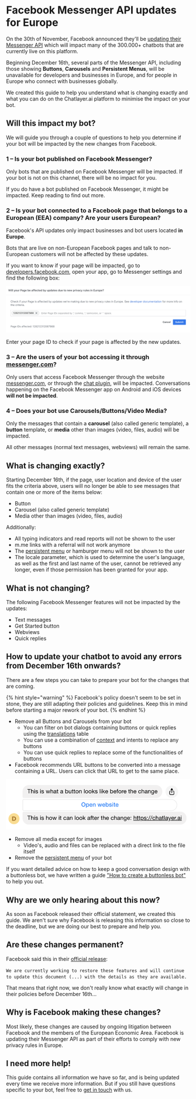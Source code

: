 # Facebook Messenger API updates for Europe

On the 30th of November, Facebook announced they'll be [updating their Messenger API](https://developers.facebook.com/docs/messenger-platform/europe-updates/) which will impact many of the 300.000+ chatbots that are currently live on this platform.

Beginning December 16th, several parts of the Messenger API, including those showing **Buttons**, **Carousels** and **Persistent Menus**, will be unavailable for developers and businesses in Europe, and for people in Europe who connect with businesses globally.

We created this guide to help you understand what is changing exactly and what you can do on the Chatlayer.ai platform to minimise the impact on your bot.

## Will this impact my bot?

We will guide you through a couple of questions to help you determine if your bot will be impacted by the new changes from Facebook.

### 1 – Is your bot published on Facebook Messenger?

Only bots that are published on Facebook Messenger will be impacted. If your bot is not on this channel, there will be no impact for you.

If you do have a bot published on Facebook Messenger, it might be impacted. Keep reading to find out more.

### 2 – Is your bot connected to a Facebook page that belongs to a European \(EEA\) company? Are your users European?

Facebook's API updates only impact businesses and bot users located **in Europe**. 

Bots that are live on non-European Facebook pages and talk to non-European customers will not be affected by these updates.

If you want to know if your page will be impacted, go to [developers.facebook.com](https://developers.facebook.com/), open your app, go to Messenger settings and find the following box:

![As you can see, our test page will be affected by the changes](../../.gitbook/assets/image%20%28352%29.png)

Enter your page ID to check if your page is affected by the new updates.

### 3 – Are the users of your bot accessing it through [messenger.com](https://messenger.com)?

Only users that access Facebook Messenger through the website [messenger.com](https://messenger.com), or through the [chat plugin](https://developers.facebook.com/docs/messenger-platform/discovery/facebook-chat-plugin/), will be impacted. Conversations happening on the Facebook Messenger app on Android and iOS devices **will not be impacted**.

### 4 – Does your bot use Carousels/Buttons/Video Media?

Only the messages that contain a **carousel** \(also called generic template\), a **button** template, or **media** other than images \(video, files, audio\) will be impacted. 

All other messages \(normal text messages, webviews\) will remain the same.

## What is changing exactly?

Starting December 16th, if the page, user location and device of the user fits the criteria above, users will no longer be able to see messages that contain one or more of the items below:

* Button
* Carousel \(also called generic template\)
* Media other than images \(video, files, audio\)

Additionally:

* All typing indicators and read reports will not be shown to the user
* m.me links with a referral will not work anymore
* The [persistent menu](./#persistent-menu) or hamburger menu will not be shown to the user
* The locale parameter, which is used to determine the user's language, as well as the first and last name of the user, cannot be retrieved any longer, even if those permission has been granted for your app.

## What is not changing?

The following Facebook Messenger features will not be impacted by the updates:

* Text messages
* Get Started button
* Webviews
* Quick replies

## **How to update your chatbot to avoid any errors from December 16th onwards?**

There are a few steps you can take to prepare your bot for the changes that are coming.

{% hint style="warning" %}
Facebook's policy doesn't seem to be set in stone, they are still adapting their policies and guidelines. Keep this in mind before starting a major rework of your bot.
{% endhint %}

* Remove all Buttons and Carousels from your bot
  * You can filter on bot dialogs containing buttons or quick replies using the [translations](../../bot-answers/dialog-state/translations.md) table
  * You can use a combination of [context](../../understanding-users/using-context.md) and intents to replace any buttons
  * You can use quick replies to replace some of the functionalities of buttons
* Facebook recommends URL buttons to be converted into a message containing a URL. Users can click that URL to get to the same place.

![](../../.gitbook/assets/image%20%28353%29.png)

* Remove all media except for images
  * Video's, audio and files can be replaced with a direct link to the file itself
* Remove the [persistent menu](./#persistent-menu) of your bot

If you want detailed advice on how to keep a good conversation design with a buttonless bot, we have written a guide ["How to create a buttonless bot"](https://tesstettelin.medium.com/dd68772f8560) to help you out.

## **Why are we only hearing about this now?**

As soon as Facebook released their official statement, we created this guide. We aren't sure why Facebook is releasing this information so close to the deadline, but we are doing our best to prepare and help you.

## **Are these changes permanent?**

Facebook said this in their [official release](https://developers.facebook.com/docs/messenger-platform/europe-updates/): 

`We are currently working to restore these features and will continue to update this document (...) with the details as they are available.`

That means that right now, we don't really know what exactly will change in their policies before December 16th...

## **Why is Facebook making these changes?**

Most likely, these changes are caused by ongoing litigation between Facebook and the members of the European Economic Area. Facebook is updating their Messenger API as part of their efforts to comply with new privacy rules in Europe.

## I need more help!

This guide contains all information we have so far, and is being updated every time we receive more information. But if you still have questions specific to your bot, feel free to [get in touch](../../support/get-in-touch.md) with us.

